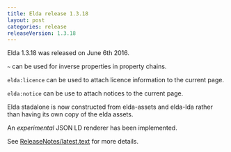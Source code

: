 ```yaml
---
title: Elda release 1.3.18
layout: post
categories: release
releaseVersion: 1.3.18
---
```


Elda 1.3.18 was released on June 6th 2016.

`~` can be used for inverse properties in property chains.

`elda:licence` can be used to attach licence information to the
current page.

`elda:notice` can be use to attach notices to the current page.

Elda stadalone is now constructed from elda-assets and elda-lda
rather than having its own copy of the elda assets.

An *experimental* JSON LD renderer has been implemented.

See
[ReleaseNotes/latest.text](http://epimorphics.github.io/elda/ReleaseNotes/latest.text) for more details.


